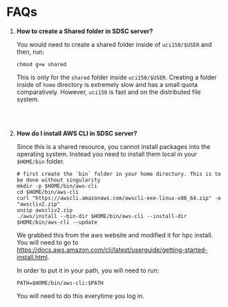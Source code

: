 # FAQs

1. **How to create a Shared folder in SDSC server?**

   You would need to create a shared folder inside of `uci150/$USER` and then, run: 
   ```shell
   chmod g+w shared
   ```
   
   This is only for the `shared` folder inside `uci150/$USER`. Creating a folder inside of `home` directory is extremely slow and has a small quota comparatively. However, `uci150` is fast and on the distributed file system. 

   <br>
   <br>

2. **How do I install AWS CLI in SDSC server?**
   
   Since this is a shared resource, you cannot install packages into the operating system. Instead you need to install them local in your `$HOME/bin` folder.

    ```shell
    # first create the `bin` folder in your home directory. This is to be done without singularity
    mkdir -p $HOME/bin/aws-cli
    cd $HOME/bin/aws-cli
    curl "https://awscli.amazonaws.com/awscli-exe-linux-x86_64.zip" -o "awscliv2.zip"
    unzip awscliv2.zip
    ./aws/install --bin-dir $HOME/bin/aws-cli --install-dir $HOME/bin/aws-cli --update
    ```

    We grabbed this from the aws website and modified it for hpc install. You will need to go to https://docs.aws.amazon.com/cli/latest/userguide/getting-started-install.html.

    In order to put it in your path, you will need to run:
    
    ```shell
    PATH=$HOME/bin/aws-cli:$PATH
    ```    
    You will need to do this everytime you log in.
